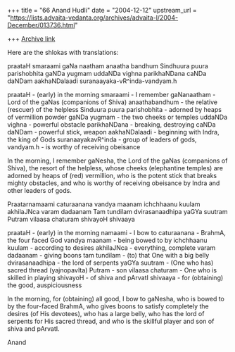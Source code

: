 +++
title = "66 Anand Hudli"
date = "2004-12-12"
upstream_url = "https://lists.advaita-vedanta.org/archives/advaita-l/2004-December/013736.html"

+++
[Archive link](https://lists.advaita-vedanta.org/archives/advaita-l/2004-December/013736.html)

Here are the shlokas with translations:

praataH smaraami gaNa naatham anaatha bandhum
Sindhuura puura parishobhita gaNDa yugmam
uddaNDa vighna parikhaNDana caNDa daNDam
aakhaNDalaadi suranaayaka-vR^inda-vandyam.h

praataH - (early) in the morning
smaraami - I remember
gaNanaatham  - Lord of the gaNas (companions of Shiva)
anaathabandhum -  the relative (rescuer) of the helpless
Sinduura puura parishobhita - adorned by heaps of vermillion powder
gaNDa yugmam - the two cheeks or temples
uddaNDa vighna - powerful obstacle
parikhaNDana - breaking, destroying
caNDa daNDam - powerful stick, weapon
aakhaNDalaadi - beginning with Indra, the king of Gods
suranaayakavR^inda - group of leaders of gods,
vandyam.h - is worthy of receiving obeisance

In the morning, I remember gaNesha, the Lord of the gaNas (companions of 
Shiva), the resort of the helpless, whose cheeks (elephantine temples) are 
adorned by heaps of (red) vermillion, who is the potent stick that breaks 
mighty obstacles, and who is worthy of receiving obeisance by Indra and 
other leaders of gods.

Praatarnamaami caturaanana vandya maanam
ichchhaanu kuulam akhilaJNca varam dadaanam
Tam tundilam dvirasanaadhipa yaGYa suutram
Putram vilaasa chaturam shivayoH shivaaya


praataH - (early) in the morning
namaami - I bow to
caturaanana - BrahmA, the four faced God
vandya maanam - being bowed to by
ichchhaanu kuulam - according to desires
akhilaJNca - everything, complete
varam dadaanam - giving boons
tam tundilam - (to) that One with a big belly
dvirasanaadhipa - the lord of serpents
yaGYa suutram - (One who has) sacred thread (yajnopavIta)
Putram - son
vilaasa chaturam - One who is skilled in playing
shivayoH - of shiva and pArvatI
shivaaya - for (obtaining) the good, auspiciousness

In the morning, for (obtaining) all good, I bow to gaNesha, who is bowed to 
by the four-faced BrahmA, who gives boons to satisfy completely the desires 
(of His devotees), who has a large belly, who has the lord of serpents for 
His sacred thread, and who is the skillful player and son of shiva and 
pArvatI.

Anand




